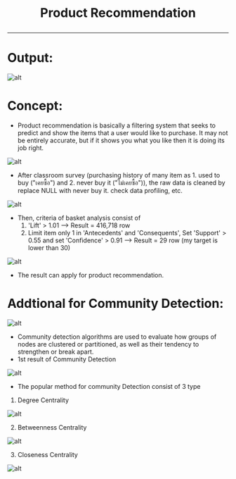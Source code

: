 # <p align="center"> Product Recommendation  </p>
***
# Output:
![alt](https://github.com/NattapongTH/NattapongTH-6310422089_BADS7105/blob/main/Homework%2007%20%E2%80%93%20Product%20Recommendation%20(Google%20Survey)/Photo/1.%20Result.JPG)

# Concept:
- Product recommendation is basically a filtering system that seeks to predict and show the items that a user would like to purchase. It may not be entirely accurate, but if it shows you what you like then it is doing its job right.

![alt](https://github.com/NattapongTH/NattapongTH-6310422089_BADS7105/blob/main/Homework%2007%20%E2%80%93%20Product%20Recommendation%20(Google%20Survey)/Photo/3%20Recommend.png)

 
- After classroom survey (purchasing history of many item as 1. used to buy ("เคยซื้อ") and 2. never buy it ("ไม่เคยซื้อ")), the raw data is cleaned by replace NULL with never buy it. check data profiling, etc.

![alt](https://github.com/NattapongTH/NattapongTH-6310422089_BADS7105/blob/main/Homework%2007%20%E2%80%93%20Product%20Recommendation%20(Google%20Survey)/Photo/2.%20Raw%20data.JPG)

- Then, criteria of basket analysis consist of
	1. 'Lift' > 1.01 --> Result =  416,718 row
	2. Limit item only 1 in 'Antecedents' and 'Consequents', Set 'Support' > 0.55 and set 'Confidence' > 0.91 --> Result = 29 row (my target is lower than 30)
                             
![alt](https://github.com/NattapongTH/NattapongTH-6310422089_BADS7105/blob/main/Homework%2007%20%E2%80%93%20Product%20Recommendation%20(Google%20Survey)/Photo/4.%20result%20from%20basket%20analysis.JPG)

- The result can apply for product recommendation. 

# Addtional for Community Detection:

![alt](https://github.com/NattapongTH/NattapongTH-6310422089_BADS7105/blob/main/Homework%2007%20%E2%80%93%20Product%20Recommendation%20(Google%20Survey)/Photo/5.%20Community%20detection.png)

- Community detection algorithms are used to evaluate how groups of nodes are clustered or partitioned, as well as their tendency to strengthen or break apart.
- 1st result of Community Detection

![alt](https://github.com/NattapongTH/NattapongTH-6310422089_BADS7105/blob/main/Homework%2007%20%E2%80%93%20Product%20Recommendation%20(Google%20Survey)/Photo/6.%20basis%20community%20detection.JPG)

- The popular method for community Detection consist of 3 type 
	
1. Degree Centrality

![alt](https://github.com/NattapongTH/NattapongTH-6310422089_BADS7105/blob/main/Homework%2007%20%E2%80%93%20Product%20Recommendation%20(Google%20Survey)/Photo/7.%20first%20community%20detection.JPG)
	
2. Betweenness Centrality

![alt](https://github.com/NattapongTH/NattapongTH-6310422089_BADS7105/blob/main/Homework%2007%20%E2%80%93%20Product%20Recommendation%20(Google%20Survey)/Photo/8.%202nd%20community%20detection.JPG)

3. Closeness Centrality

![alt](https://github.com/NattapongTH/NattapongTH-6310422089_BADS7105/blob/main/Homework%2007%20%E2%80%93%20Product%20Recommendation%20(Google%20Survey)/Photo/9.%203rd%20community%20detection.JPG)